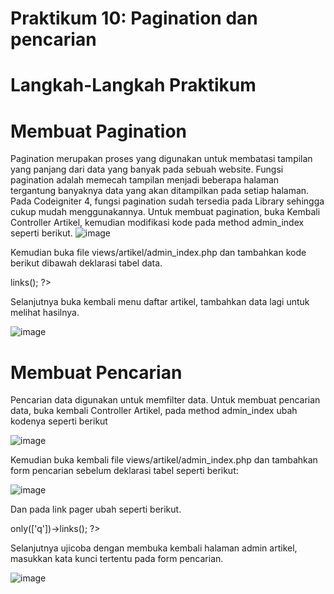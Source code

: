 # Praktikum 10: Pagination dan pencarian
# Langkah-Langkah Praktikum
# Membuat Pagination
Pagination merupakan proses yang digunakan untuk membatasi tampilan yang panjang 
dari data yang banyak pada sebuah website. Fungsi pagination adalah memecah tampilan 
menjadi beberapa halaman tergantung banyaknya data yang akan ditampilkan pada 
setiap halaman.
Pada Codeigniter 4, fungsi pagination sudah tersedia pada Library sehingga cukup mudah 
menggunakannya.
Untuk membuat pagination, buka Kembali Controller Artikel, kemudian modifikasi kode 
pada method admin_index seperti berikut. 
![image](https://github.com/WiwinWNR/Tugas-7-Pemograman-Web/assets/115921167/27005655-32ff-4aa0-8f0e-ac66ab0b9236)

Kemudian buka file views/artikel/admin_index.php dan tambahkan kode berikut dibawah deklarasi tabel data.
 <?= $pager->links(); ?>

Selanjutnya buka kembali menu daftar artikel, tambahkan data lagi untuk melihat hasilnya.

![image](https://github.com/WiwinWNR/Tugas-7-Pemograman-Web/assets/115921167/b89d4fff-9025-4e1f-b643-e981349e898e)

# Membuat Pencarian
Pencarian data digunakan untuk memfilter data.
Untuk membuat pencarian data, buka kembali Controller Artikel, pada method admin_index ubah kodenya seperti berikut

![image](https://github.com/WiwinWNR/Tugas-7-Pemograman-Web/assets/115921167/5975a4b4-45e1-4907-9a53-f79b9400b9df)

Kemudian buka kembali file views/artikel/admin_index.php dan tambahkan form 
pencarian sebelum deklarasi tabel seperti berikut:

![image](https://github.com/WiwinWNR/Tugas-7-Pemograman-Web/assets/115921167/3d4531fc-11b0-460b-9123-a8dcc259f1c7)

Dan pada link pager ubah seperti berikut.

<?= $pager->only(['q'])->links(); ?>

Selanjutnya ujicoba dengan membuka kembali halaman admin artikel, masukkan kata kunci tertentu pada form pencarian.

![image](https://github.com/WiwinWNR/Tugas-7-Pemograman-Web/assets/115921167/1fbe4824-4105-42fb-8310-258aa6641fb0)



